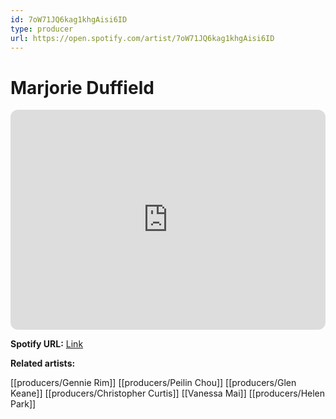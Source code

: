 ```yaml
---
id: 7oW71JQ6kag1khgAisi6ID
type: producer
url: https://open.spotify.com/artist/7oW71JQ6kag1khgAisi6ID
---
```

# Marjorie Duffield

<iframe style="border-radius:12px" src="https://open.spotify.com/embed/artist/7oW71JQ6kag1khgAisi6ID" width="100%" height="352" frameBorder="0" allowfullscreen="" allow="autoplay; clipboard-write; encrypted-media; fullscreen; picture-in-picture" loading="lazy"></iframe>

**Spotify URL:** [Link](https://open.spotify.com/artist/7oW71JQ6kag1khgAisi6ID)

**Related artists:**

[[producers/Gennie Rim]]
[[producers/Peilin Chou]]
[[producers/Glen Keane]]
[[producers/Christopher Curtis]]
[[Vanessa Mai]]
[[producers/Helen Park]]
